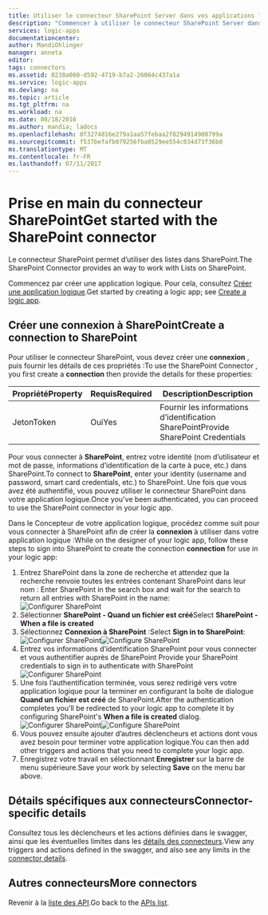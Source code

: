 ```yaml
---
title: Utiliser le connecteur SharePoint Server dans vos applications logiques | Microsoft Docs
description: "Commencer à utiliser le connecteur SharePoint Server dans vos applications logiques"
services: logic-apps
documentationcenter: 
author: MandiOhlinger
manager: anneta
editor: 
tags: connectors
ms.assetid: 0238a060-d592-4719-b7a2-26064c437a1a
ms.service: logic-apps
ms.devlang: na
ms.topic: article
ms.tgt_pltfrm: na
ms.workload: na
ms.date: 08/18/2016
ms.author: mandia; ladocs
ms.openlocfilehash: 0f3274816e279a1aa57febaa2f8294914900799a
ms.sourcegitcommit: f537befafb079256fba0529ee554c034d73f36b0
ms.translationtype: MT
ms.contentlocale: fr-FR
ms.lasthandoff: 07/11/2017
---
```

# <a name="get-started-with-the-sharepoint-connector"></a><span data-ttu-id="9968f-103">Prise en main du connecteur SharePoint</span><span class="sxs-lookup"><span data-stu-id="9968f-103">Get started with the SharePoint connector</span></span>
<span data-ttu-id="9968f-104">Le connecteur SharePoint permet d’utiliser des listes dans SharePoint.</span><span class="sxs-lookup"><span data-stu-id="9968f-104">The SharePoint Connector provides an way to work with Lists on SharePoint.</span></span>

<span data-ttu-id="9968f-105">Commencez par créer une application logique. Pour cela, consultez [Créer une application logique](../logic-apps/logic-apps-create-a-logic-app.md).</span><span class="sxs-lookup"><span data-stu-id="9968f-105">Get started by creating a logic app; see [Create a logic app](../logic-apps/logic-apps-create-a-logic-app.md).</span></span>

## <a name="create-a-connection-to-sharepoint"></a><span data-ttu-id="9968f-106">Créer une connexion à SharePoint</span><span class="sxs-lookup"><span data-stu-id="9968f-106">Create a connection to SharePoint</span></span>
<span data-ttu-id="9968f-107">Pour utiliser le connecteur SharePoint, vous devez créer une **connexion** , puis fournir les détails de ces propriétés :</span><span class="sxs-lookup"><span data-stu-id="9968f-107">To use the SharePoint Connector , you first create a **connection** then provide the details for these properties:</span></span> 

| <span data-ttu-id="9968f-108">Propriété</span><span class="sxs-lookup"><span data-stu-id="9968f-108">Property</span></span> | <span data-ttu-id="9968f-109">Requis</span><span class="sxs-lookup"><span data-stu-id="9968f-109">Required</span></span> | <span data-ttu-id="9968f-110">Description</span><span class="sxs-lookup"><span data-stu-id="9968f-110">Description</span></span> |
| --- | --- | --- |
| <span data-ttu-id="9968f-111">Jeton</span><span class="sxs-lookup"><span data-stu-id="9968f-111">Token</span></span> |<span data-ttu-id="9968f-112">Oui</span><span class="sxs-lookup"><span data-stu-id="9968f-112">Yes</span></span> |<span data-ttu-id="9968f-113">Fournir les informations d’identification SharePoint</span><span class="sxs-lookup"><span data-stu-id="9968f-113">Provide SharePoint Credentials</span></span> |

<span data-ttu-id="9968f-114">Pour vous connecter à **SharePoint**, entrez votre identité (nom d’utilisateur et mot de passe, informations d’identification de la carte à puce, etc.) dans SharePoint.</span><span class="sxs-lookup"><span data-stu-id="9968f-114">To connect to **SharePoint**, enter your identity (username and password, smart card credentials, etc.) to SharePoint.</span></span> <span data-ttu-id="9968f-115">Une fois que vous avez été authentifié, vous pouvez utiliser le connecteur SharePoint dans votre application logique.</span><span class="sxs-lookup"><span data-stu-id="9968f-115">Once you've been authenticated, you can proceed to use the SharePoint connector  in your logic app.</span></span> 

<span data-ttu-id="9968f-116">Dans le Concepteur de votre application logique, procédez comme suit pour vous connecter à SharePoint afin de créer la **connexion** à utiliser dans votre application logique :</span><span class="sxs-lookup"><span data-stu-id="9968f-116">While on the designer of your logic app, follow these steps to sign into SharePoint to create the connection **connection** for use in your logic app:</span></span>

1. <span data-ttu-id="9968f-117">Entrez SharePoint dans la zone de recherche et attendez que la recherche renvoie toutes les entrées contenant SharePoint dans leur nom : </span><span class="sxs-lookup"><span data-stu-id="9968f-117">Enter SharePoint in the search box and wait for the search to return all entries with SharePoint in the name:</span></span>   
   ![Configurer SharePoint][1]  
2. <span data-ttu-id="9968f-119">Sélectionner **SharePoint - Quand un fichier est créé**</span><span class="sxs-lookup"><span data-stu-id="9968f-119">Select **SharePoint - When a file is created**</span></span>   
3. <span data-ttu-id="9968f-120">Sélectionnez **Connexion à SharePoint** :</span><span class="sxs-lookup"><span data-stu-id="9968f-120">Select **Sign in to SharePoint**:</span></span>   
   <span data-ttu-id="9968f-121">![Configurer SharePoint][2]</span><span class="sxs-lookup"><span data-stu-id="9968f-121">![Configure SharePoint][2]</span></span>    
4. <span data-ttu-id="9968f-122">Entrez vos informations d’identification SharePoint pour vous connecter et vous authentifier auprès de SharePoint </span><span class="sxs-lookup"><span data-stu-id="9968f-122">Provide your SharePoint credentials to sign in to authenticate with SharePoint</span></span>   
   ![Configurer SharePoint][3]     
5. <span data-ttu-id="9968f-124">Une fois l’authentification terminée, vous serez redirigé vers votre application logique pour la terminer en configurant la boîte de dialogue **Quand un fichier est créé** de SharePoint.</span><span class="sxs-lookup"><span data-stu-id="9968f-124">After the authentication completes you'll be redirected to your logic app to complete it by configuring SharePoint's **When a file is created** dialog.</span></span>          
   <span data-ttu-id="9968f-125">![Configurer SharePoint][4]</span><span class="sxs-lookup"><span data-stu-id="9968f-125">![Configure SharePoint][4]</span></span>  
6. <span data-ttu-id="9968f-126">Vous pouvez ensuite ajouter d’autres déclencheurs et actions dont vous avez besoin pour terminer votre application logique.</span><span class="sxs-lookup"><span data-stu-id="9968f-126">You can then add other triggers and actions that you need to complete your logic app.</span></span>   
7. <span data-ttu-id="9968f-127">Enregistrez votre travail en sélectionnant **Enregistrer** sur la barre de menu supérieure.</span><span class="sxs-lookup"><span data-stu-id="9968f-127">Save your work by selecting **Save** on the menu bar above.</span></span>  

## <a name="connector-specific-details"></a><span data-ttu-id="9968f-128">Détails spécifiques aux connecteurs</span><span class="sxs-lookup"><span data-stu-id="9968f-128">Connector-specific details</span></span>

<span data-ttu-id="9968f-129">Consultez tous les déclencheurs et les actions définies dans le swagger, ainsi que les éventuelles limites dans les [détails des connecteurs](/connectors/sharepoint/).</span><span class="sxs-lookup"><span data-stu-id="9968f-129">View any triggers and actions defined in the swagger, and also see any limits in the [connector details](/connectors/sharepoint/).</span></span>

## <a name="more-connectors"></a><span data-ttu-id="9968f-130">Autres connecteurs</span><span class="sxs-lookup"><span data-stu-id="9968f-130">More connectors</span></span>
<span data-ttu-id="9968f-131">Revenir à la [liste des API](apis-list.md).</span><span class="sxs-lookup"><span data-stu-id="9968f-131">Go back to the [APIs list](apis-list.md).</span></span>

[1]: ../../includes/media/connectors-create-api-sharepointonline/connectionconfig1.png  
[2]: ../../includes/media/connectors-create-api-sharepointonline/connectionconfig2.png 
[3]: ../../includes/media/connectors-create-api-sharepointonline/connectionconfig3.png
[4]: ../../includes/media/connectors-create-api-sharepointonline/connectionconfig4.png
[5]: ../../includes/media/connectors-create-api-sharepointonline/connectionconfig5.png
